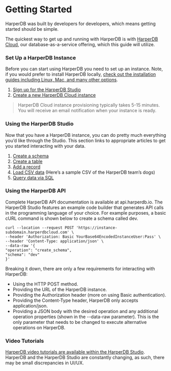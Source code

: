 # Getting Started

HarperDB was built by developers for developers, which means getting started should be simple.

The quickest way to get up and running with HarperDB is with [HarperDB Cloud](https://harperdb.io/docs/harperdb-cloud/), our database-as-a-service offering, which this guide will utilize.


### Set Up a HarperDB Instance

Before you can start using HarperDB you need to set up an instance. Note, if you would prefer to install HarperDB locally, [check out the installation guides including Linux, Mac, and many other options](../install-harperdb/index.md).

1. [Sign up for the HarperDB Studio](https://studio.harperdb.io/sign-up)
2. [Create a new HarperDB Cloud instance](../harperdb-studio/instances/#create-new-instance) 

> HarperDB Cloud instance provisioning typically takes 5-15 minutes. You will receive an email notification when your instance is ready.


### Using the HarperDB Studio
Now that you have a HarperDB instance, you can do pretty much everything you’d like through the Studio. This section links to appropriate articles to get you started interacting with your data.

1. [Create a schema](../harperdb-studio/manage-schemas-browse-data#create-a-schema)
2. [Create a table](../harperdb-studio/manage-schemas-browse-data#create-a-table)
4. [Add a record](../harperdb-studio/manage-schemas-browse-data#add-a-record)
3. [Load CSV data](../harperdb-studio/manage-schemas-browse-data#load-csv-data) (Here’s a sample CSV of the HarperDB team’s dogs)
5. [Query data via SQL](../harperdb-studio/query-instance-data)


### Using the HarperDB API
Complete HarperDB API documentation is available at api.harperdb.io. The HarperDB Studio features an example code builder that generates API calls in the programming language of your choice. For example purposes, a basic cURL command is shown below to create a schema called dev.

```
curl --location --request POST 'https://instance-subdomain.harperdbcloud.com' \
--header 'Authorization: Basic YourBase64EncodedInstanceUser:Pass' \
--header 'Content-Type: application/json' \
--data-raw '{
"operation": "create_schema",
"schema": "dev"
}'
```

Breaking it down, there are only a few requirements for interacting with HarperDB:

* Using the HTTP POST method.
* Providing the URL of the HarperDB instance.
* Providing the Authorization header (more on using Basic authentication).
* Providing the Content-Type header, HarperDB only accepts application/json.
* Providing a JSON body with the desired operation and any additional operation properties (shown in the --data-raw parameter). This is the only parameter that needs to be changed to execute alternative operations on HarperDB.

### Video Tutorials

[HarperDB video tutorials are available within the HarperDB Studio](https://studio.harperdb.io/resources/tutorials/). HarperDB and the HarperDB Studio are constantly changing, as such, there may be small discrepancies in UI/UX.

